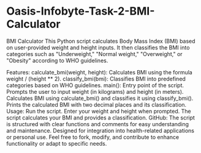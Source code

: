 # Oasis-Infobyte-Task-2-BMI-Calculator
BMI Calculator
This Python script calculates Body Mass Index (BMI) based on user-provided weight and height inputs. It then classifies the BMI into categories such as "Underweight," "Normal weight," "Overweight," or "Obesity" according to WHO guidelines.

Features:
calculate_bmi(weight, height):
Calculates BMI using the formula weight / (height ** 2).
classify_bmi(bmi):
Classifies BMI into predefined categories based on WHO guidelines.
main():
Entry point of the script.
Prompts the user to input weight (in kilograms) and height (in meters).
Calculates BMI using calculate_bmi() and classifies it using classify_bmi().
Prints the calculated BMI with two decimal places and its classification.
Usage:
Run the script.
Enter your weight and height when prompted.
The script calculates your BMI and provides a classification.
GitHub:
The script is structured with clear functions and comments for easy understanding and maintenance.
Designed for integration into health-related applications or personal use.
Feel free to fork, modify, and contribute to enhance functionality or adapt to specific needs.
